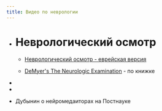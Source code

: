 ```yaml
---
title: Видео по неврологии
---
```


- # Неврологический осмотр
	 - [Неврологический осмотр - еврейская версия](https://learninglink.oup.com/access/the-neuroexam-video#tag_01-introduction-to-the-neurological-exam)

	 - [DeMyer's The Neurologic Examination](https://demyersneuroexam.com/) - по книжке

- 

- 

- Дубынин о нейромедаиторах на Постнауке
